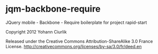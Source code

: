 jqm-backbone-require
====================

JQuery mobile - Backbone - Require boilerplate for project rapid-start

Copyright 2012 Yohann Ciurlik

Released under the Creative Commons Attribution-ShareAlike 3.0 France License.
http://creativecommons.org/licenses/by-sa/3.0/fr/deed.en
